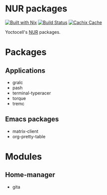 # NUR packages
[![Built with Nix](https://builtwithnix.org/badge.svg)](https://builtwithnix.org)
[![Build Status](https://travis-ci.org/yoctocell/nur-packages.svg?branch=master)](https://travis-ci.org/yoctocell/nur-packages)
[![Cachix Cache](https://img.shields.io/badge/cachix-yoctocell-blue.svg)](https://yoctocell.cachix.org)

Yoctocell's [NUR](https://github.com/nix-community/NUR) packages.

# Packages
## Applications
- gralc
- pash
- terminal-typeracer
- torque
- tremc

## Emacs packages
- matrix-client
- org-pretty-table

# Modules
## Home-manager
- gita
